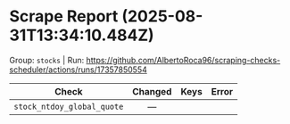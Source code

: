 # Scrape Report (2025-08-31T13:34:10.484Z)

Group: `stocks`  |  Run: https://github.com/AlbertoRoca96/scraping-checks-scheduler/actions/runs/17357850554

| Check | Changed | Keys | Error |
|---|:---:|:--|:--|
| `stock_ntdoy_global_quote` | — |  |  |
